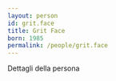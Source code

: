 ```yaml
---
layout: person
id: grit.face
title: Grit Face
born: 1985
permalink: /people/grit.face
---
```


Dettagli della persona 